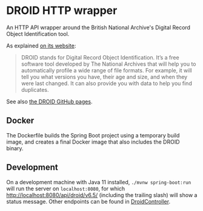 # DROID HTTP wrapper

An HTTP API wrapper around the British National Archive's Digital Record Object Identification tool.

As explained [on its website](https://www.nationalarchives.gov.uk/information-management/manage-information/policy-process/digital-continuity/file-profiling-tool-droid/):

> DROID stands for Digital Record Object Identification. It’s a free software tool developed by The National Archives
> that will help you to automatically profile a wide range of file formats. For example, it will tell you what versions
> you have, their age and size, and when they were last changed. It can also provide you with data to help you find
> duplicates.

See also [the DROID GitHub pages](http://digital-preservation.github.io/droid/).

## Docker

The Dockerfile builds the Spring Boot project using a temporary build image, and creates a final Docker image that
also includes the DROID binary.

## Development

On a development machine with Java 11 installed, `./mvnw spring-boot:run` will run the server on `localhost:8080`, for
which <http://localhost:8080/api/droid/v6.5/> (including the trailing slash) will show a status message. Other endpoints
can be found in [DroidController](./src/main/java/nl/noord/hollandsarchief/droid/DroidController.java).
